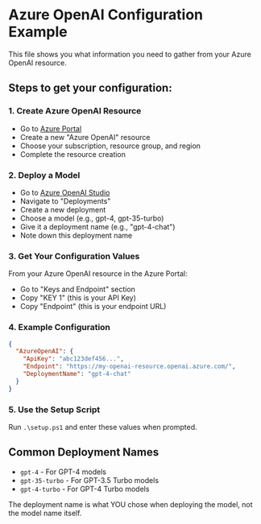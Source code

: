 # Azure OpenAI Configuration Example

This file shows you what information you need to gather from your Azure OpenAI resource.

## Steps to get your configuration:

### 1. Create Azure OpenAI Resource
- Go to [Azure Portal](https://portal.azure.com)
- Create a new "Azure OpenAI" resource
- Choose your subscription, resource group, and region
- Complete the resource creation

### 2. Deploy a Model
- Go to [Azure OpenAI Studio](https://oai.azure.com)
- Navigate to "Deployments" 
- Create a new deployment
- Choose a model (e.g., gpt-4, gpt-35-turbo)
- Give it a deployment name (e.g., "gpt-4-chat")
- Note down this deployment name

### 3. Get Your Configuration Values
From your Azure OpenAI resource in the Azure Portal:
- Go to "Keys and Endpoint" section
- Copy "KEY 1" (this is your API Key)
- Copy "Endpoint" (this is your endpoint URL)

### 4. Example Configuration

```json
{
  "AzureOpenAI": {
    "ApiKey": "abc123def456...",
    "Endpoint": "https://my-openai-resource.openai.azure.com/",
    "DeploymentName": "gpt-4-chat"
  }
}
```

### 5. Use the Setup Script
Run `.\setup.ps1` and enter these values when prompted.

## Common Deployment Names
- `gpt-4` - For GPT-4 models
- `gpt-35-turbo` - For GPT-3.5 Turbo models  
- `gpt-4-turbo` - For GPT-4 Turbo models

The deployment name is what YOU chose when deploying the model, not the model name itself.
